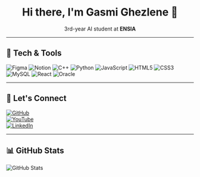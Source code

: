 

<!-- Banner-like header using emoji and simple styling -->
<h1 align="center"> Hi there, I'm Gasmi Ghezlene 🌸</h1>
<p align="center">3rd-year AI student at <strong>ENSIA</strong> 

---

## 🌸 Tech & Tools

![Figma](https://img.shields.io/badge/Figma-%23D8A1C4?style=for-the-badge&logo=figma&logoColor=white)
![Notion](https://img.shields.io/badge/Notion-%23F5F5DC?style=for-the-badge&logo=notion&logoColor=black)
![C++](https://img.shields.io/badge/C++-%23A0522D?style=for-the-badge&logo=cplusplus&logoColor=white)
![Python](https://img.shields.io/badge/Python-%23D8A1C4?style=for-the-badge&logo=python&logoColor=white)
![JavaScript](https://img.shields.io/badge/JavaScript-%23F0D9FF?style=for-the-badge&logo=javascript&logoColor=black)
![HTML5](https://img.shields.io/badge/HTML5-%23E8CFC1?style=for-the-badge&logo=html5&logoColor=white)
![CSS3](https://img.shields.io/badge/CSS3-%23F5E6D3?style=for-the-badge&logo=css3&logoColor=white)
![MySQL](https://img.shields.io/badge/MySQL-%23D8A1C4?style=for-the-badge&logo=mysql&logoColor=white)
![React](https://img.shields.io/badge/React-%23C9A8B0?style=for-the-badge&logo=react&logoColor=black)
![Oracle](https://img.shields.io/badge/Oracle-%23A9746E?style=for-the-badge&logo=oracle&logoColor=white)

---

## 🌸 Let's Connect

[![GitHub](https://img.shields.io/badge/GitHub-%23A0522D?style=for-the-badge&logo=github&logoColor=white)](https://github.com/ghezlen18)  
[![YouTube](https://img.shields.io/badge/YouTube-%23D8A1C4?style=for-the-badge&logo=youtube&logoColor=red)](https://www.youtube.com/@itsghezlene6686)  
[![LinkedIn](https://img.shields.io/badge/LinkedIn-%23F5E6D3?style=for-the-badge&logo=linkedin&logoColor=white)](https://www.linkedin.com/in/gasmi-ghezlene-842958322?utm_source=share&utm_campaign=share_via&utm_content=profile&utm_medium=ios_app)

---

## 📊 GitHub Stats

![GitHub Stats](https://github-readme-stats.vercel.app/api?username=ghezlen18&show_icons=true&theme=tokyonight&title_color=A0522D&icon_color=C9A8B0&text_color=5A3E36&bg_color=F5E6D3&border_color=D8A1C4)


